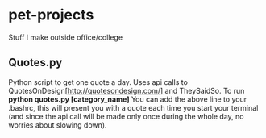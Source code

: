 # pet-projects
Stuff I make outside office/college

## Quotes.py
Python script to get one quote a day. Uses api calls to QuotesOnDesign[http://quotesondesign.com/] and TheySaidSo.
To run __python quotes.py [category_name]__
You can add the above line to your .bashrc, this will present you with a quote each time you start your terminal (and since the api call will be made only once during the whole day, no worries about slowing down).
